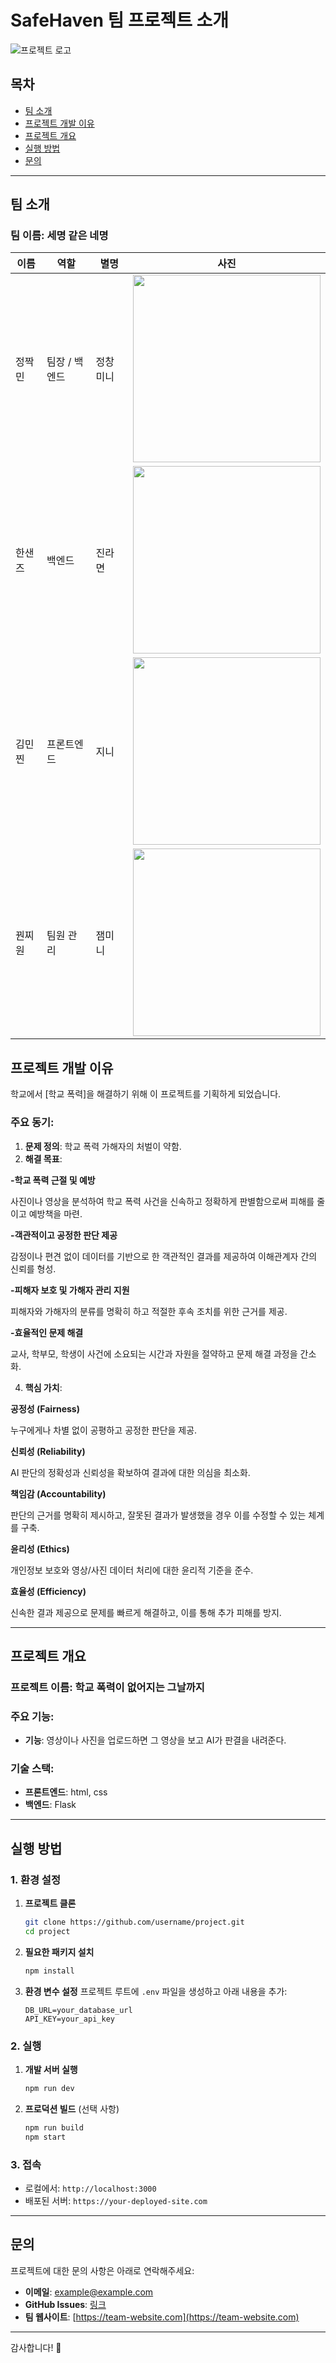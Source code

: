# SafeHaven 팀 프로젝트 소개
 
![프로젝트 로고](184EC93A4F3E0D5326.jpeg)

## 목차
- [팀 소개](#팀-소개)
- [프로젝트 개발 이유](#프로젝트-개발-이유)
- [프로젝트 개요](#프로젝트-개요)
- [실행 방법](#실행-방법)
- [문의](#문의)

---
## 팀 소개

### 팀 이름: **세명 같은 네명**

| 이름     | 역할        | 별명      | 사진                                              |
|----------|-------------|-----------|---------------------------------------------------|
| 정짝민   | 팀장 / 백엔드 | 정창미니   | <img src="m6hfgq.jpg" width="300" height="300" /> |
| 한샌즈   | 백엔드      | 진라면     | <img src="crop_Screenshot_20200324-203647_KakaoTalk.jpg" width="300" height="300" /> |
| 김민찐   | 프론트엔드  | 지니       | <img src="https://github.com/user-attachments/assets/654737eb-956b-42ac-b2a4-9f4d390cf545" width="300" height="300" /> |
| 꿘찌원   | 팀원 관리   | 잼미니     | <img src="Screenshot_20241221_145741_Gallery.jpg" width="300" height="300" /> |

## 프로젝트 개발 이유

학교에서 [학교 폭력]을 해결하기 위해 이 프로젝트를 기획하게 되었습니다. 

### 주요 동기:
1. **문제 정의**: 학교 폭력 가해자의 처벌이 약함.
2. **해결 목표**:
   
**-학교 폭력 근절 및 예방**

  사진이나 영상을 분석하여 학교 폭력 사건을 신속하고 정확하게 판별함으로써 피해를 줄이고 예방책을 마련.

**-객관적이고 공정한 판단 제공**

  감정이나 편견 없이 데이터를 기반으로 한 객관적인 결과를 제공하여 이해관계자 간의 신뢰를 형성.
  
**-피해자 보호 및 가해자 관리 지원**

  피해자와 가해자의 분류를 명확히 하고 적절한 후속 조치를 위한 근거를 제공.
  
**-효율적인 문제 해결**

  교사, 학부모, 학생이 사건에 소요되는 시간과 자원을 절약하고 문제 해결 과정을 간소화.
  
4. **핵심 가치**:
   
**공정성 (Fairness)**

  누구에게나 차별 없이 공평하고 공정한 판단을 제공.

**신뢰성 (Reliability)**

  AI 판단의 정확성과 신뢰성을 확보하여 결과에 대한 의심을 최소화.
  
**책임감 (Accountability)**

  판단의 근거를 명확히 제시하고, 잘못된 결과가 발생했을 경우 이를 수정할 수 있는 체계를 구축.
  
**윤리성 (Ethics)**

  개인정보 보호와 영상/사진 데이터 처리에 대한 윤리적 기준을 준수.
  
**효율성 (Efficiency)**

  신속한 결과 제공으로 문제를 빠르게 해결하고, 이를 통해 추가 피해를 방지.
  
---

## 프로젝트 개요

### 프로젝트 이름: **학교 폭력이 없어지는 그날까지**

### 주요 기능:
- **기능**: 영상이나 사진을 업로드하면 그 영상을 보고 AI가 판결을 내려준다.

### 기술 스택:
- **프론트엔드**: html, css
- **백엔드**: Flask
---

## 실행 방법

### 1. 환경 설정
1. **프로젝트 클론**
   ```bash
   git clone https://github.com/username/project.git
   cd project
   ```

2. **필요한 패키지 설치**
   ```bash
   npm install
   ```

3. **환경 변수 설정**
   프로젝트 루트에 `.env` 파일을 생성하고 아래 내용을 추가:
   ```env
   DB_URL=your_database_url
   API_KEY=your_api_key
   ```

### 2. 실행
1. **개발 서버 실행**
   ```bash
   npm run dev
   ```

2. **프로덕션 빌드** (선택 사항)
   ```bash
   npm run build
   npm start
   ```

### 3. 접속
   - 로컬에서: `http://localhost:3000`
   - 배포된 서버: `https://your-deployed-site.com`

---

## 문의

프로젝트에 대한 문의 사항은 아래로 연락해주세요:

- **이메일**: example@example.com
- **GitHub Issues**: [링크](https://github.com/username/project/issues)
- **팀 웹사이트**: [https://team-website.com](https://team-website.com)

---

감사합니다! 🙌

